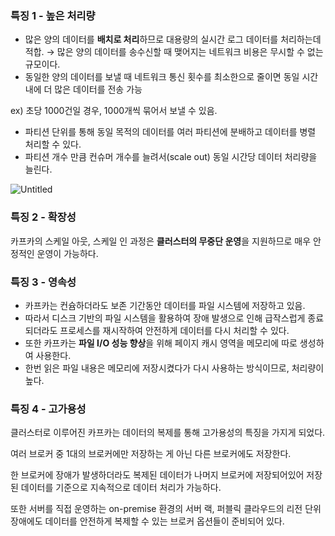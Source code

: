 ### 특징 1 - 높은 처리량

- 많은 양의 데이터를 **배치로 처리**하므로 대용량의 실시간 로그 데이터를 처리하는데 적합.
→ 많은 양의 데이터를 송수신할 때 맺어지는 네트워크 비용은 무시할 수 없는 규모이다.
- 동일한 양의 데이터를 보낼 때 네트워크 통신 횟수를 최소한으로 줄이면 동일 시간 내에 더 많은 데이터를 전송 가능

ex) 초당 1000건일 경우, 1000개씩 묶어서 보낼 수 있음.

- 파티션 단위를 통해 동일 목적의 데이터를 여러 파티션에 분배하고 데이터를 병렬 처리할 수 있다.
- 파티션 개수 만큼 컨슈머 개수를 늘려서(scale out) 동일 시간당 데이터 처리량을 늘린다.

![Untitled](https://s3-us-west-2.amazonaws.com/secure.notion-static.com/c5d2bc73-170b-4c8d-855a-f09e9ae1b110/Untitled.png)

### 특징 2 - 확장성

카프카의 스케일 아웃, 스케일 인 과정은 **클러스터의 무중단 운영**을 지원하므로 매우 안정적인 운영이 가능하다.

### 특징 3 - 영속성

- 카프카는 컨슘하더라도 보존 기간동안 데이터를 파일 시스템에 저장하고 있음.
- 따라서 디스크 기반의 파일 시스템을 활용하여 장애 발생으로 인해 급작스럽게 종료되더라도 프로세스를 재시작하여 안전하게 데이터를 다시 처리할 수 있다.
- 또한 카프카는 **파일 I/O 성능 향상**을 위해 페이지 캐시 영역을 메모리에 따로 생성하여 사용한다.
- 한번 읽은 파일 내용은 메모리에 저장시켰다가 다시 사용하는 방식이므로, 처리량이 높다.

### 특징 4 - 고가용성

클러스터로 이루어진 카프카는 데이터의 복제를 통해 고가용성의 특징을 가지게 되었다.

여러 브로커 중 1대의 브로커에만 저장하는 게 아닌 다른 브로커에도 저장한다.

한 브로커에 장애가 발생하더라도 복제된 데이터가 나머지 브로커에 저장되어있어 저장된 데이터를 기준으로 지속적으로 데이터 처리가 가능하다.

또한 서버를 직접 운영하는 on-premise 환경의 서버 랙, 퍼블릭 클라우드의 리전 단위 장애에도 데이터를 안전하게 복제할 수 있는 브로커 옵션들이 준비되어 있다.